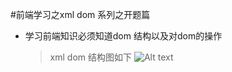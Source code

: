 #前端学习之xml dom 系列之开题篇
* 学习前端知识必须知道dom 结构以及对dom的操作
  >xml dom 结构图如下
  ![Alt text](http://www.w3school.com.cn/i/ct_nodetree1.gif "Optional title")
